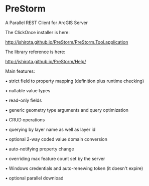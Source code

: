 PreStorm
========

A Parallel REST Client for ArcGIS Server

The ClickOnce installer is here:

http://jshirota.github.io/PreStorm/PreStorm.Tool.application

The library reference is here:

http://jshirota.github.io/PreStorm/Help/

Main features:

•	strict field to property mapping (definition plus runtime checking)

•	nullable value types

•	read-only fields

•	generic geometry type arguments and query optimization

•	CRUD operations

•	querying by layer name as well as layer id

•	optional 2-way coded value domain conversion

•	auto-notifying property change

•	overriding max feature count set by the server

•	Windows credentials and auto-renewing token (it doesn't expire)

•	optional parallel download
